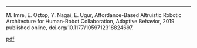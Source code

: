 ---
M. Imre, E. Oztop, Y. Nagai, E. Ugur, Affordance-Based Altruistic Robotic Architecture for Human-Robot Collaboration, Adaptive Behavior, 2019 published online, doi.org/10.1177/1059712318824697.

[pdf](http://mertimre.github.io/files/AB2019.pdf)

